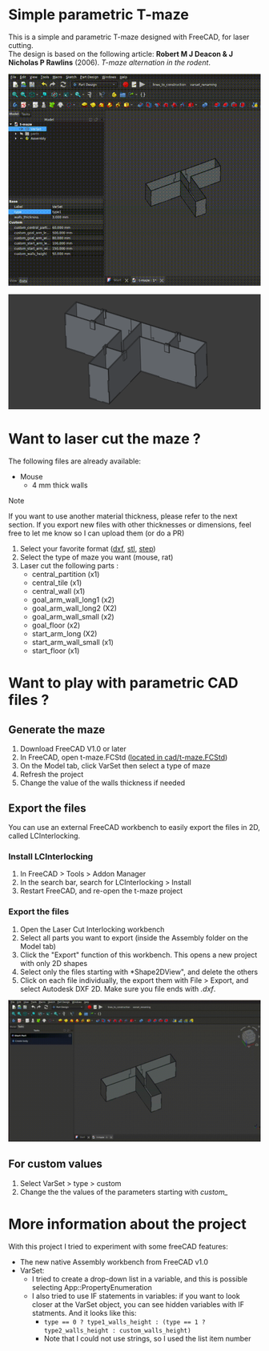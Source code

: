 # Simple parametric T-maze
This is a simple and parametric T-maze designed with FreeCAD, for laser cutting.  
The design is based on the following article: **Robert M J Deacon & J Nicholas P Rawlins** (2006). *T-maze alternation in the rodent*.  

![Alt Text](img/parametric_tmaze_freecad.gif)

![Alt Text](img/tmaze_with_doors.png)

# Want to laser cut the maze ? 
The following files are already available:
- Mouse
    - 4 mm thick walls

> [!NOTE]  
> If you want to use another material thickness, please refer to the next section. 
> If you export new files with other thicknesses or dimensions, feel free to let me know so I can upload them (or do a PR) 

1. Select your favorite format ([dxf](dxf/), [stl](stl/), [step](step/))
2. Select the type of maze you want (mouse, rat)
3. Laser cut the following parts :
    - central_partition (x1)
    - central_tile (x1)
    - central_wall (x1)
    - goal_arm_wall_long1 (x2)
    - goal_arm_wall_long2 (X2)
    - goal_arm_wall_small (x2)
    - goal_floor (x2)
    - start_arm_long (X2)
    - start_arm_wall_small (x1)
    - start_floor (x1)

# Want to play with parametric CAD files ?
## Generate the maze 
1. Download FreeCAD V1.0 or later
2. In FreeCAD, open t-maze.FCStd ([located in cad/t-maze.FCStd](cad/t-maze.FCStd))
3. On the Model tab, click VarSet then select a type of maze
4. Refresh the project
5. Change the value of the walls thickness if needed

## Export the files
You can use an external FreeCAD workbench to easily export the files in 2D, called LCInterlocking.
### Install LCInterlocking
1. In FreeCAD > Tools > Addon Manager
2. In the search bar, search for LCInterlocking > Install
3. Restart FreeCAD, and re-open the t-maze project 

### Export the files
1. Open the Laser Cut Interlocking workbench
2. Select all parts you want to export (inside the Assembly folder on the Model tab)
3. Click the "Export" function of this workbench. This opens a new project with only 2D shapes
4. Select only the files starting with *Shape2DView", and delete the others
5. Click on each file individually, the export them with File > Export, and select Autodesk DXF 2D. Make sure you file ends with *.dxf*.

![Alt Text](img/lci_export.gif)

## For custom values
1. Select VarSet > type > custom
2. Change the the values of the parameters starting with *custom_*

# More information about the project
With this project I tried to experiment with some freeCAD features:
- The new native Assembly workbench from FreeCAD v1.0
- VarSet: 
    - I tried to create a drop-down list in a variable, and this is possible selecting App::PropertyEnumeration 
    - I also tried to use IF statements in variables: if you want to look closer at the VarSet object, you can see hidden variables with IF statments. And it looks like this:
        - ```type == 0 ? type1_walls_height : (type == 1 ? type2_walls_height : custom_walls_height)```
        - Note that I could not use strings, so I used the list item number

